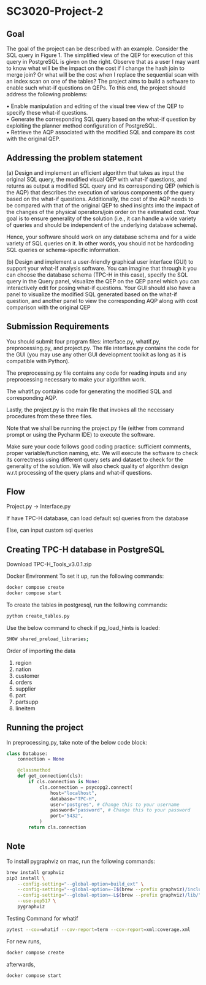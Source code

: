 # SC3020-Project-2

## Goal

The goal of the project can be described with an example. Consider the SQL query in Figure 1. The simplified view of the QEP for execution of this query in PostgreSQL is given on the right. Observe that as a user I may want to know what will be the impact on the cost if I change the hash join to merge join? Or what will be the cost when I replace the sequential scan with an index scan on one of the tables? The project aims to build a software to enable such what-if questions on QEPs. To this end, the project should address the following problems:

• Enable manipulation and editing of the visual tree view of the QEP to specify these what-if questions.  
• Generate the corresponding SQL query based on the what-if question by exploiting the planner method configuration of PostgreSQL.  
• Retrieve the AQP associated with the modified SQL and compare its cost with the original QEP.

## Addressing the problem statement

(a) Design and implement an efficient algorithm that takes as input the original SQL query, the modified visual QEP with what-if questions, and returns as output a modified SQL query and its corresponding QEP (which is the AQP) that describes the execution of various components of the query based on the what-if questions. Additionally, the cost of the AQP needs to be compared with that of the original QEP to shed insights into the impact of the changes of the physical operators/join order on the estimated cost. Your goal is to ensure generality of the solution (i.e., it can handle a wide variety of queries and should be independent of the underlying database schema).

Hence, your software should work on any database schema and for a wide variety of SQL queries on it. In other words, you should not be hardcoding SQL queries or schema-specific information.

(b) Design and implement a user-friendly graphical user interface (GUI) to support your what-if analysis software. You can imagine that through it you can choose the database schema (TPC-H in this case), specify the SQL query in the Query panel, visualize the QEP on the QEP panel which you can interactively edit for posing what-if questions. Your GUI should also have a panel to visualize the modified SQL generated based on the what-if question, and another panel to view the corresponding AQP along with cost comparison with the original QEP

## Submission Requirements
You should submit four program files: interface.py, whatif.py, preprocessing.py, and project.py. 
The file interface.py contains the code for the GUI (you may use any other GUI development toolkit as long as it is compatible with Python).

The preprocessing.py file contains any code for reading inputs and any preprocessing necessary to make your algorithm work.

The whatif.py contains code for generating the modified SQL and corresponding AQP.

Lastly, the project.py is the main file that invokes all the necessary procedures from these three files. 

Note that we shall be running the project.py file (either from command prompt or using the Pycharm IDE) to execute the software. 

Make sure your code follows good coding practice: sufficient comments, proper variable/function naming,
etc. We will execute the software to check its correctness using different query sets and dataset to check for the generality of the solution. We will also check quality of algorithm design w.r.t processing of the query plans and what-if questions.

## Flow
Project.py -> Interface.py

If have TPC-H database, can load default sql queries from the database

Else, can input custom sql queries




## Creating TPC-H database in PostgreSQL

Download TPC-H_Tools_v3.0.1.zip

Docker Environment
To set it up, run the following commands:

```bash
docker compose create
docker compose start
```

To create the tables in postgresql, run the following commands:

```bash
python create_tables.py
```

Use the below command to check if pg_load_hints is loaded:
```bash
SHOW shared_preload_libraries;
```

Order of importing the data

1. region
2. nation
3. customer
4. orders
5. supplier
6. part
7. partsupp
8. lineitem

## Running the project

In preprocessing.py, take note of the below code block:

```python
class Database:
    connection = None

    @classmethod
    def get_connection(cls):
        if cls.connection is None:
            cls.connection = psycopg2.connect(
                host="localhost",
                database="TPC-H",
                user="postgres", # Change this to your username
                password="password", # Change this to your password
                port="5432",
            )
        return cls.connection
```

## Note

To install pygraphviz on mac, run the following commands:

```bash
brew install graphviz
pip3 install \
    --config-setting="--global-option=build_ext" \
    --config-setting="--global-option=-I$(brew --prefix graphviz)/include/" \
    --config-setting="--global-option=-L$(brew --prefix graphviz)/lib/" \
    --use-pep517 \
    pygraphviz
```

Testing Command for whatif

```bash
pytest --cov=whatif --cov-report=term --cov-report=xml:coverage.xml
```


For new runs,
```bash
docker compose create
```
afterwards,
```bash
docker compose start
```